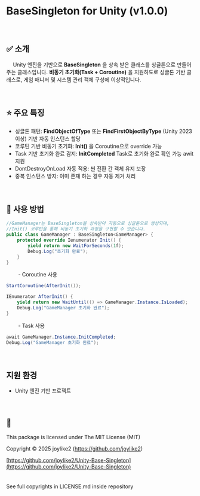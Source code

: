 # BaseSingleton for Unity (v1.0.0)  
　
　
## ✅ 소개  
　
Unity 엔진을 기반으로  **BaseSingleton** 을 상속 받은 클래스를 싱글톤으로 만들어주는 클래스입니다.
**비동기 초기화(Task + Coroutine)** 을 지원하도로 싱글톤 기반 클래스로, 게임 매니저 및 시스템 관리 객체 구성에 이상적입니다.

　
　
　
## ⭐ 주요 특징
- 싱글톤 패턴: **FindObjectOfType** 또는 **FindFirstObjectByType** (Unity 2023 이상) 기반 자동 인스턴스 할당
- 코루틴 기반 비동기 초기화: **Init()** 을  Coroutine으로 override 가능
- Task 기반 초기화 완료 감지: **InitCompleted** Task로 초기화 완료 확인 가능 awit 지원
- DontDestroyOnLoad 자동 적용: 씬 전환 간 객체 유지 보장
- 중복 인스턴스 방지: 이미 존재 하는 경우 자동 제거 처리

　
　
　
## 📌 사용 방법
```csharp
//GameManager는 BaseSingleton을 상속받아 자동으로 싱글톤으로 생성되며,
//Init() 코루틴을 통해 비동기 초기화 과정을 구현할 수 있습니다.
public class GameManager : BaseSingleton<GameManager> {
	protected override Ienumerator Init() {
		yield return new WaitForSeconds(1f);
		Debug.Log("초기화 완료");
	}
}
```
　
　- Coroutine 사용
```csharp
StartCoroutine(AfterInit());

IEnumerator AfterInit() {
	yield return new WaitUntil(() => GameManager.Instance.IsLoaded);
	Debug.Log("GameManager 초기화 완료");
}
```
　
　- Task 사용
```csharp
await GameManager.Instance.InitCompleted;
Debug.Log("GameManager 초기화 완료");
```


　
　
　
## 지원 환경
- Unity 엔진 기반 프로젝트


　
　
 　
## 🎉
This package is licensed under The MIT License (MIT)

Copyright © 2025 joylike2 (https://github.com/joylike2)

[https://github.com/joylike2/Unity-Base-Singleton](https://github.com/joylike2/Unity-Base-Singleton)    
　

See full copyrights in LICENSE.md inside repository
　
